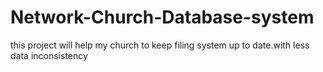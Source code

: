 # Network-Church-Database-system
this project will help my church to keep filing system up to date.with less data inconsistency   
